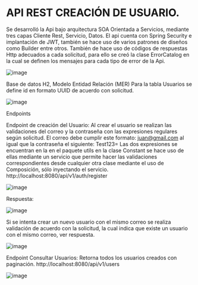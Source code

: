 # API REST CREACIÓN DE USUARIO.

Se desarrolló la Api bajo arquitectura SOA Orientada a Servicios, mediante tres capas Cliente Rest, Servicio, Datos. El api cuenta con Spring Security e implantación de JWT, también se hace uso de varios patrones de diseños como Builder entre otros. También de hace uso de códigos de respuestas Http adecuados a cada solicitud, para ello se creó la clase ErrorCatalog en la cual se definen los mensajes para cada tipo de error de la Api.

![image](https://github.com/user-attachments/assets/c77ce4d2-0c70-441b-a8d4-5ce333fce30c)

Base de datos H2,
Modelo Entidad Relación (MER)
Para la tabla Usuarios se define id en formato UUID de acuerdo con solicitud.

![image](https://github.com/user-attachments/assets/539adc24-2757-401b-bc15-9025f8afa3fc)

Endpoints 

Endpoint de creación del Usuario:
Al crear el usuario se realizan las validaciones del correo y la contraseña con las expresiones regulares según solicitud.
El correo debe cumplir este formato: juan@gmail.com al igual que la contraseña el siguiente: Test123=
Las dos expresiones se encuentran en la en el paquete utils en la clase Constant se hace uso de ellas mediante un servicio que permite hacer las validaciones correspondientes desde cualquier otra clase mediante el uso de Composición, sólo inyectando el servicio.
http://localhost:8080/api/v1/auth/register

![image](https://github.com/user-attachments/assets/2fb307a4-2be4-4c1a-8d81-a23ae04d957c)

Respuesta:

![image](https://github.com/user-attachments/assets/0fcc52e2-1fcf-424c-9cc4-0019e39ef080)


Si se intenta crear un nuevo usuario con el mismo correo se realiza validación de acuerdo con la solicitud, la cual indica que existe un usuario con el mismo correo, ver respuesta.

![image](https://github.com/user-attachments/assets/83ac361f-391a-4a78-beb1-03dc7d2c3517)

Endpoint Consultar Usuarios:
Retorna todos los usuarios creados con paginación.
http://localhost:8080/api/v1/users

![image](https://github.com/user-attachments/assets/c5a8c543-748b-4f32-b55f-aacc5e1c7d61)







